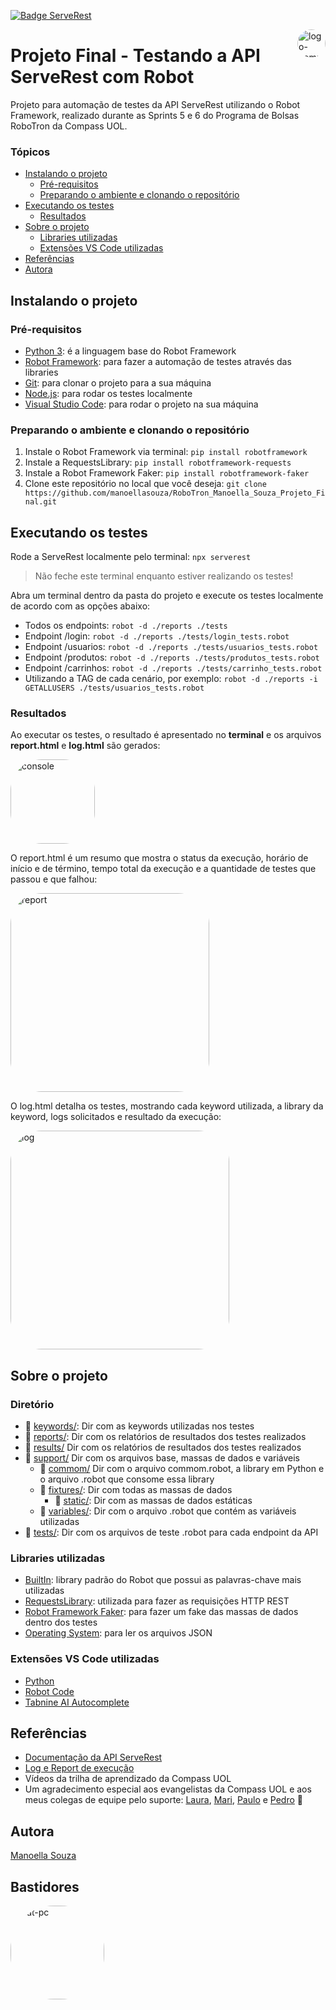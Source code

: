 [![Badge ServeRest](https://img.shields.io/badge/API-ServeRest-green)](https://github.com/ServeRest/ServeRest/)

<img align="right" alt="logo-compass" height="45" style="border-radius:50px;" src="https://i.ibb.co/88f4VpL/cones.png"> 

# Projeto Final - Testando a API ServeRest com Robot 

Projeto para automação de testes da API ServeRest utilizando o Robot Framework, realizado durante as Sprints 5 e 6 do Programa de Bolsas RoboTron da Compass UOL.

### Tópicos
   * [Instalando o projeto](#instalando-o-projeto)
      * [Pré-requisitos](#pré-requisitos)
      * [Preparando o ambiente e clonando o repositório](#preparando-o-ambiente-e-clonando-o-repositório)
   * [Executando os testes](#executando-os-testes)
      * [Resultados](#resultados)
   * [Sobre o projeto](#sobre-o-projeto)
      * [Libraries utilizadas](#libraries-utilizadas)
      * [Extensões VS Code utilizadas](#extensões-vs-code-utilizadas)
   * [Referências](#referências)
   * [Autora](#autora)

## Instalando o projeto 
### Pré-requisitos 
- <a href="https://www.python.org/downloads/">Python 3</a>: é a linguagem base do Robot Framework
- <a href="https://robotframework.org/">Robot Framework</a>: para fazer a automação de testes através das libraries
- <a href="https://git-scm.com/downloads">Git</a>: para clonar o projeto para a sua máquina
- <a href="https://nodejs.org/en/">Node.js</a>: para rodar os testes localmente
- <a href="https://code.visualstudio.com/">Visual Studio Code</a>: para rodar o projeto na sua máquina

### Preparando o ambiente e clonando o repositório

1. Instale o Robot Framework via terminal: `pip install robotframework`
2. Instale a RequestsLibrary: `pip install robotframework-requests`
3. Instale a Robot Framework Faker: `pip install robotframework-faker`
4. Clone este repositório no local que você deseja: 
`git clone https://github.com/manoellasouza/RoboTron_Manoella_Souza_Projeto_Final.git`

## Executando os testes
Rode a ServeRest localmente pelo terminal:  ```npx serverest ```
> Não feche este terminal enquanto estiver realizando os testes!

Abra um terminal dentro da pasta do projeto e execute os testes localmente de acordo com as opções abaixo:
- Todos os endpoints: ```robot -d ./reports ./tests```
- Endpoint /login: ``` robot -d ./reports ./tests/login_tests.robot ```
- Endpoint /usuarios: ``` robot -d ./reports ./tests/usuarios_tests.robot ```
- Endpoint /produtos: ``` robot -d ./reports ./tests/produtos_tests.robot ```
- Endpoint /carrinhos: ``` robot -d ./reports ./tests/carrinho_tests.robot ```
- Utilizando a TAG de cada cenário, por exemplo: ``` robot -d ./reports -i GETALLUSERS ./tests/usuarios_tests.robot ```

### Resultados

Ao executar os testes, o resultado é apresentado no **terminal** e os arquivos **report.html** e **log.html** são gerados:

<img align="center" alt="console" height="135" style="border-radius:50px;" src="https://user-images.githubusercontent.com/100487940/188331021-f0fbf0e4-69af-458f-92c7-1a90b55614c7.png"> 

O report.html é um resumo que mostra o status da execução, horário de início e de término, tempo total da execução e a quantidade de testes que passou e que falhou:

<img align="center" alt="report" height="318" style="border-radius:50px;" src="https://user-images.githubusercontent.com/100487940/188330937-b6b26ac3-4362-4450-bd4b-edbbce9bf87c.png"> 

O log.html detalha os testes, mostrando cada keyword utilizada, a library da keyword, logs solicitados e resultado da execução:

<img align="center" alt="log" height="350" style="border-radius:50px;" src="https://user-images.githubusercontent.com/100487940/188331593-b42cfb56-e935-4ae5-8b7d-12adc8fe46dc.png"> 

## Sobre o projeto 

### Diretório
- :file_folder: [keywords/](keywords): Dir com as keywords utilizadas nos testes 
- :file_folder: [reports/](reports): Dir com os relatórios de resultados dos testes realizados
- :file_folder: [results/](results) Dir com os relatórios de resultados dos testes realizados
- :file_folder: [support/](support) Dir com os arquivos base, massas de dados e variáveis
  - :file_folder: [commom/](commom) Dir com o arquivo commom.robot, a library em Python e o arquivo .robot que consome essa library
  - :file_folder: [fixtures/](fixtures): Dir com todas as massas de dados
    - :file_folder: [static/](static): Dir com as massas de dados estáticas
  - :file_folder: [variables/](variables): Dir com o arquivo .robot que contém as variáveis utilizadas
- :file_folder: [tests/](tests): Dir com os arquivos de teste .robot para cada endpoint da API


### Libraries utilizadas
- <a href="https://robotframework.org/robotframework/latest/libraries/BuiltIn.html#library-documentation-top">BuiltIn</a>: library padrão do Robot que possui as palavras-chave mais utilizadas
- <a href="https://marketsquare.github.io/robotframework-requests/doc/RequestsLibrary.html#library-documentation-top">RequestsLibrary</a>: utilizada para fazer as requisições HTTP REST
- <a href="https://pypi.org/project/robotframework-faker/">Robot Framework Faker</a>: para fazer um fake das massas de dados dentro dos testes
- <a href="https://robotframework.org/robotframework/latest/libraries/OperatingSystem.html">Operating System</a>: para ler os arquivos JSON

### Extensões VS Code utilizadas
- <a href="https://marketplace.visualstudio.com/items?itemName=ms-python.python">Python</a>
- <a href="https://marketplace.visualstudio.com/items?itemName=d-biehl.robotcode">Robot Code</a>
- <a href="https://marketplace.visualstudio.com/items?itemName=TabNine.tabnine-vscode">Tabnine AI Autocomplete</a>

## Referências
- <a href="https://serverest.dev/#/">Documentação da API ServeRest</a>
- <a href="https://robotizandotestes.blogspot.com/2017/09/season-running-ep-01-log-e-report-de.html">Log e Report de execução</a>
- Vídeos da trilha de aprendizado da Compass UOL
- Um agradecimento especial aos evangelistas da Compass UOL e aos meus colegas de equipe pelo suporte: <a href="https://github.com/lauraghrk">Laura</a>, <a href="https://github.com/OliveiraMariC">Mari</a>, <a href="https://github.com/phconte">Paulo</a> e <a href="https://github.com/PFrek">Pedro</a> &#129505;

## Autora
<a href="https://www.linkedin.com/in/manoellasouza/">Manoella Souza</a>

## Bastidores 

<img align="left" alt="cat-pc" height="150" style="border-radius:70px;" src="https://s4.gifyu.com/images/video-3.gif">  











